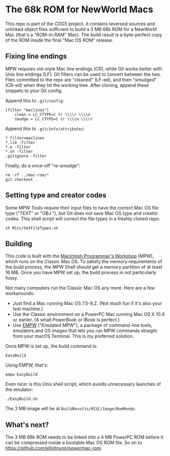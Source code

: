The 68k ROM for NewWorld Macs
=============================
This repo is part of the *CDG5* project. It contains reversed sources and unlinked object files sufficient to build a 3 MB 68k ROM for a NewWorld Mac (that's a "ROM-in-RAM" Mac). The build result is a byte-perfect copy of the ROM inside the final "Mac OS ROM" release.

Fixing line endings
-------------------

MPW requires old-style Mac line endings (CR), while Git works better with Unix line endings (LF). Git filters can be used to convert between the two. Files committed to the repo are "cleaned" (LF-ed), and then "smudged" (CR-ed) when they hit the working tree. After cloning, append these snippets to your Git config.

Append this to `.git/config`:

	[filter "maclines"]
		clean = LC_CTYPE=C tr \\\\r \\\\n
		smudge = LC_CTYPE=C tr \\\\n \\\\r

Append this to `.git/info/attributes`:

	* filter=maclines
	*.lib -filter
	*.o -filter
	*.sh -filter
	.gitignore -filter

Finally, do a once-off "re-smudge":

	rm -rf ../mac-rom/*
	git checkout .

Setting type and creator codes
------------------------------

Some MPW Tools require their input files to have the correct Mac OS file type ("TEXT" or "OBJ "), but Git does not save Mac OS type and creator codes. This shell script will correct the file types in a freshly cloned repo:

	sh Misc/SetFileTypes.sh

Building
--------
This code is built with the [Macintosh Programmer's Workshop](https://en.wikipedia.org/wiki/Macintosh_Programmer%27s_Workshop) (MPW), which runs on the Classic Mac OS. To satisfy the memory requirements of the build process, the MPW Shell should get a memory partition of at least 16 MB. Once you have MPW set up, the build process is not particularly fussy.

Not many computers run the Classic Mac OS any more. Here are a few workarounds:

* Just find a Mac running Mac OS 7.5-9.2. (Not much fun if it's also your test machine.)
* Use the Classic environment on a PowerPC Mac running Mac OS X 10.4 or earlier. (A small PowerBook or iBook is perfect.)
* Use [EMPW](https://github.com/elliotnunn/empw) ("Emulated MPW"), a package of command-line tools, emulators and OS images that lets you run MPW commands straight from your macOS Terminal. This is my preferred solution.

Once MPW is set up, the build command is:

	EasyBuild

Using EMPW, that's:

	empw EasyBuild

Even nicer is this Unix shell script, which avoids unnecessary launches of the emulator:

	./EasyBuild.sh

The 3 MB image will be at `BuildResults/RISC/Image/RomMondo`.

What's next?
------------
The 3 MB 68k ROM needs to be linked into a 4 MB PowerPC ROM before it can be compressed inside a bootable Mac OS ROM file. So on to <https://github.com/elliotnunn/powermac-rom>.
